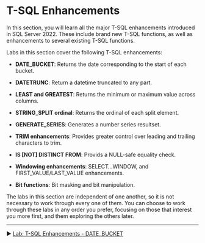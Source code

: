 ﻿# T-SQL Enhancements

In this section, you will learn all the major T-SQL enhancements introduced in SQL Server 2022. These include brand new T-SQL functions, as well as enhancements to several existing T-SQL functions.

Labs in this section cover the following T-SQL enhancements:

- **DATE_BUCKET**: Returns the date corresponding to the start of each bucket.

- **DATETRUNC**: Return a datetime truncated to any part.

- **LEAST and GREATEST**: Returns the minimum or maximum value across columns.

- **STRING_SPLIT ordinal**: Returns the ordinal of each split element.

- **GENERATE_SERIES**: Generates a number series resultset.

- **TRIM enhancements**: Provides greater control over leading and trailing characters to trim.

- **IS [NOT] DISTINCT FROM**: Provids a NULL-safe equality check.

- **Windowing enhancements**: SELECT…WINDOW, and FIRST_VALUE/LAST_VALUE enhancements.

- **Bit functions**: Bit masking and bit manipulation.

The labs in this section are independent of one another, so it is not necessary to work through every one of them. You can choose to work through these labs in any order you prefer, focusing on those that interest you more first, and them exploring the others later.

___

▶ [Lab: T-SQL Enhancements - DATE_BUCKET](https://github.com/lennilobel/sql2022-workshop-hol-vegas2025/blob/master/HOL/1.%20T-SQL%20Enhancements/1.%20DATE_BUCKET.md)

